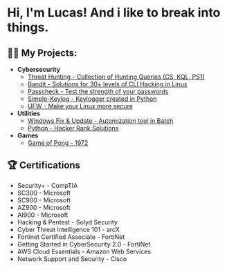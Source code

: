 <h1>Hi, I'm Lucas! And i like to break into things.

<h2>👨‍💻 My Projects:</h2>

- <b>Cybersecurity</b>
  - [Threat Hunting - Collection of Hunting Queries (CS, KQL, PS1)](https://github.com/sena-00/threathunting)
  - [Bandit - Solutions for 30+ levels of CLI Hacking in Linux](https://github.com/sena-00/bandit)
  - [Passcheck - Test the strength of your passwords](https://github.com/sena-00/passcheck)
  - [Simple-Keylog - Keylogger created in Python](https://github.com/sena-00/Simple-Keylog)
  - [UFW - Make your Linux more secure](https://github.com/sena-00/UFW)
- <b>Utilities</b>
  - [Windows Fix & Update - Automization tool in Batch](https://github.com/sena-00/Windows-Fix-Update)
  - [Python - Hacker Rank Solutions](https://github.com/sena-00/hackerrank-python)
- <b>Games</b>
  - [Game of Pong - 1972](https://github.com/sena-00/game-of-pong)
    
<h2>🏆 Certifications</h2>

- Security+ - CompTIA
- SC300 - Microsoft
- SC900 - Microsoft
- AZ900 - Microsoft
- AI900 - Microsoft
- Hacking & Pentest - Solyd Security
- Cyber Threat Intelligence 101 - arcX
- Fortinet Certified Associate - FortiNet
- Getting Started in CyberSecurity 2.0 - FortiNet
- AWS Cloud Essentials - Amazon Web Services
- Network Support and Security - Cisco


<!--
**joshmadakor1/joshmadakor1** is a ✨ _special_ ✨ repository because its `README.md` (this file) appears on your GitHub profile.

Here are some ideas to get you started:

- 🔭 I’m currently working on ...
- 🌱 I’m currently learning ...
- 👯 I’m looking to collaborate on ...
- 🤔 I’m looking for help with ...
- 💬 Ask me about ...
- 📫 How to reach me: ...
- 😄 Pronouns: ...
- ⚡ Fun fact: ...
-->
